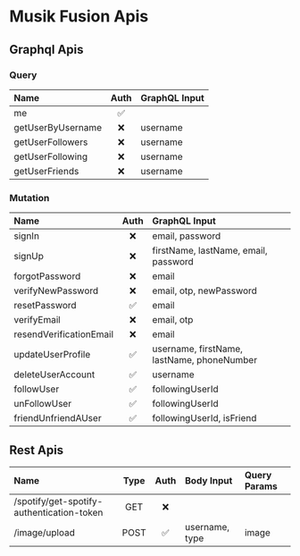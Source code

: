 # Musik Fusion Apis

## Graphql Apis

### Query

| Name              |        Auth        | GraphQL Input |
| :---------------- | :----------------: | :------------ |
| me                | :white_check_mark: |               |
| getUserByUsername |        :x:         | username      |
| getUserFollowers  |        :x:         | username      |
| getUserFollowing  |        :x:         | username      |
| getUserFriends    |        :x:         | username      |

### Mutation

| Name                    |        Auth        | GraphQL Input                              |
| :---------------------- | :----------------: | :----------------------------------------- |
| signIn                  |        :x:         | email, password                            |
| signUp                  |        :x:         | firstName, lastName, email, password       |
| forgotPassword          |        :x:         | email                                      |
| verifyNewPassword       |        :x:         | email, otp, newPassword                    |
| resetPassword           | :white_check_mark: | email                                      |
| verifyEmail             |        :x:         | email, otp                                 |
| resendVerificationEmail |        :x:         | email                                      |
| updateUserProfile       | :white_check_mark: | username, firstName, lastName, phoneNumber |
| deleteUserAccount       | :white_check_mark: | username                                   |
| followUser              | :white_check_mark: | followingUserId                            |
| unFollowUser            | :white_check_mark: | followingUserId                            |
| friendUnfriendAUser     | :white_check_mark: | followingUserId, isFriend                  |

## Rest Apis

| Name                                      | Type |        Auth        | Body Input     | Query Params |
| :---------------------------------------- | :--: | :----------------: | :------------- | :----------- |
| /spotify/get-spotify-authentication-token | GET  |        :x:         |                |              |
| /image/upload                             | POST | :white_check_mark: | username, type | image        |
